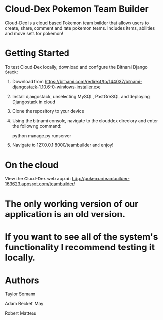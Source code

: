 # Cloud-Dex Pokemon Team Builder
Cloud-Dex is a cloud based Pokemon team builder that allows users to create, share, comment and rate pokemon teams. Includes items, abilities and move sets for pokemon!
# Getting Started
To test Cloud-Dex locally, download and configure the Bitnami Django Stack:
  
  1. Download from https://bitnami.com/redirect/to/144037/bitnami-djangostack-1.10.6-0-windows-installer.exe
  
  2. Install djangostack, unselecting MySQL, PostGreSQL and deploying Djangostack in cloud
  
  3. Clone the repository to your device
  
  4. Using the bitnami console, navigate to the clouddex directory and enter the following command:
  
        python manage.py runserver
        
  5. Navigate to 127.0.0.1:8000/teambuilder and enjoy!

# On the cloud
View the Cloud-Dex web app at: http://pokemonteambuilder-163623.appspot.com/teambuilder/


# The only working version of our application is an old version.
# If you want to see all of the system's functionality I recommend testing it locally.

# Authors

Taylor Somann

Adam Beckett May

Robert Matteau

